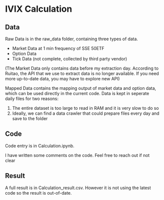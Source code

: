 # IVIX Calculation
## Data
Raw Data is in the raw_data folder, containing three types of data. 
* Market Data at 1 min frequency of SSE 50ETF
* Option Data
* Tick Data (not complete, collected by third party vendor)

(The Market Data only contains data before my extraction day. According to Ruitao, the API that we use to extract data is no longer available. If you need more up-to-date data, you may have to explore new API)

Mapped Data contains the mapping output of market data and option data, which can be used directly in the current code.
Data is kept in seperate daily files for two reasons:
1. The entire dataset is too large to read in RAM and it is very slow to do so
2. Ideally, we can find a data crawler that could prepare files every day and save to the folder

## Code
Code entry is in Calculation.ipynb.

I have written some comments on the code. Feel free to reach out if not clear

## Result
A full result is in Calculation_result.csv. However it is not using the latest code so the result is out-of-date.
